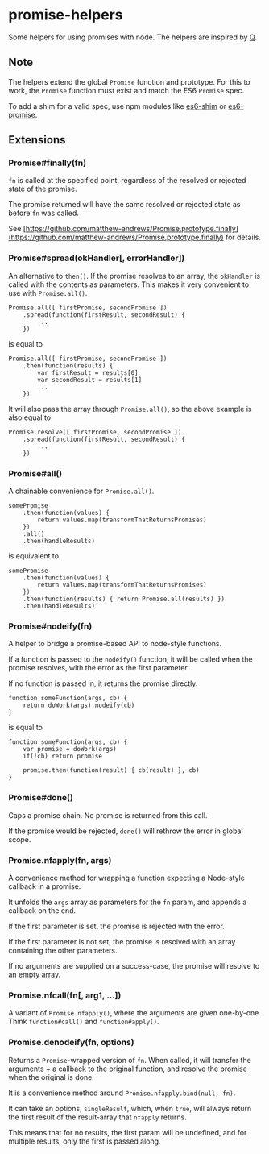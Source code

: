promise-helpers
===============

Some helpers for using promises with node. The helpers are inspired by [Q][Q].


Note
----

The helpers extend the global `Promise` function and prototype. For this
to work, the `Promise` function must exist and match the ES6 `Promise` spec.

To add a shim for a valid spec, use npm modules like [es6-shim][es6-shim] or
[es6-promise][es6-promise].


Extensions
----------

### Promise#finally(fn)

`fn` is called at the specified point, regardless of the resolved or rejected
state of the promise.

The promise returned will have the same resolved or rejected state as before `fn`
was called.

See [https://github.com/matthew-andrews/Promise.prototype.finally](https://github.com/matthew-andrews/Promise.prototype.finally)
for details.


### Promise#spread(okHandler[, errorHandler])

An alternative to `then()`. If the promise resolves to an array, the `okHandler`
is called with the contents as parameters. This makes it very convenient to use
with `Promise.all()`.

    Promise.all([ firstPromise, secondPromise ])
        .spread(function(firstResult, secondResult) {
            ...
        })

is equal to

    Promise.all([ firstPromise, secondPromise ])
        .then(function(results) {
            var firstResult = results[0]
            var secondResult = results[1]
            ...
        })

It will also pass the array through `Promise.all()`, so the above example is
also equal to

    Promise.resolve([ firstPromise, secondPromise ])
        .spread(function(firstResult, secondResult) {
            ...
        })


### Promise#all()

A chainable convenience for `Promise.all()`.

    somePromise
        .then(function(values) {
            return values.map(transformThatReturnsPromises)
        })
        .all()
        .then(handleResults)

is equivalent to

    somePromise
        .then(function(values) {
            return values.map(transformThatReturnsPromises)
        })
        .then(function(results) { return Promise.all(results) })
        .then(handleResults)


### Promise#nodeify(fn)

A helper to bridge a promise-based API to node-style functions.

If a function is passed to the `nodeify()` function, it will be called when the
promise resolves, with the error as the first parameter.

If no function is passed in, it returns the promise directly.

    function someFunction(args, cb) {
        return doWork(args).nodeify(cb)
    }

is equal to

    function someFunction(args, cb) {
        var promise = doWork(args)
        if(!cb) return promise

        promise.then(function(result) { cb(result) }, cb)
    }


### Promise#done()

Caps a promise chain. No promise is returned from this call.

If the promise would be rejected, `done()` will rethrow the error in global
scope.


### Promise.nfapply(fn, args)

A convenience method for wrapping a function expecting a Node-style callback in
a promise.

It unfolds the `args` array as parameters for the `fn` param, and appends a
callback on the end.

If the first parameter is set, the promise is rejected with the error.

If the first parameter is not set, the promise is resolved with an array
containing the other parameters.

If no arguments are supplied on a success-case, the promise will resolve to
an empty array.


### Promise.nfcall(fn[, arg1, ...])

A variant of `Promise.nfapply()`, where the arguments are given one-by-one.
Think `function#call()` and `function#apply()`.


### Promise.denodeify(fn, options)

Returns a `Promise`-wrapped version of `fn`. When called, it will transfer the
arguments + a callback to the original function, and resolve the promise when
the original is done.

It is a convenience method around `Promise.nfapply.bind(null, fn)`.

It can take an options, `singleResult`, which, when `true`, will always return
the first result of the result-array that `nfapply` returns.

This means that for no results, the first param will be undefined, and for
multiple results, only the first is passed along.


[Q]: https://github.com/kriskowal/q
[es6-shim]: https://github.com/paulmillr/es6-shim
[es6-promise]: https://github.com/jakearchibald/es6-promise
